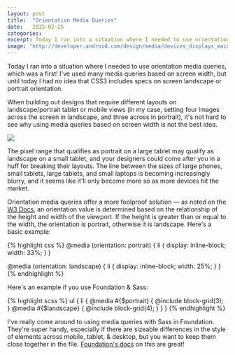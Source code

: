 ```yaml
---
layout: post
title:  "Orientation Media Queries"
date:   2015-02-25
categories:
excerpt: Today I ran into a situation where I needed to use orientation media queries, which was a first!  I've used many media queries based on screen width, but until today I had no idea that CSS3 includes specs on screen landscape or portrait orientation.
image: "http://developer.android.com/design/media/devices_displays_main.png"
---
```


Today I ran into a situation where I needed to use orientation media queries, which was a first!  I've used many media queries based on screen width, but until today I had no idea that CSS3 includes specs on screen landscape or portrait orientation.

When building out designs that require different layouts on landscape/portrait tablet or mobile views (in my case, setting four images across the screen in landscape, and three across in portrait), it's not hard to see why using media queries based on screen width is not the best idea. 

<img src="http://developer.android.com/design/media/devices_displays_main.png">

The pixel range that qualifies as portrait on a large tablet may qualify as landscape on a small tablet, and your designers could come after you in a huff for breaking their layouts. The line between the sizes of large phones, small tablets, large tablets, and small laptops is becoming increasingly blurry, and it seems like it'll only become more so as more devices hit the market. 

Orientation media queries offer a more foolproof solution &mdash; as noted on the [W3 Docs](http://www.w3.org/TR/css3-mediaqueries/#orientation), an orientation value is determined based on the relationship of the height and width of the viewport. If the height is greater than or equal to the width, the orientation is portrait, otherwise it is landscape. Here's a basic example:

{% highlight css %}
@media (orientation: portrait) {
	li {
		display: inline-block;
		width: 33%;
	}
}

@media (orientation: landscape) {
	li {
		display: inline-block;
		width: 25%;
	}
}
{% endhighlight %}

Here's an example if you use Foundation & Sass:

{% highlight scss %}
ul {
	li {
		@media #{$portrait} {
			@include block-grid(3);
		}
		@media #{$landscape} {
			@include block-grid(4);
		}
	}
}
{% endhighlight %}

I've really come around to using media queries with Sass in Foundation. They're super handy, especially if there are sizeable differences in the style of elements across mobile, tablet, & desktop, but you want to keep them close together in the file. [Foundation's docs](http://foundation.zurb.com/docs/media-queries.html) on this are great! 


